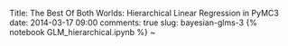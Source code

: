 Title: The Best Of Both Worlds: Hierarchical Linear Regression in PyMC3
date: 2014-03-17 09:00
comments: true
slug: bayesian-glms-3
{% notebook GLM_hierarchical.ipynb %}
~
